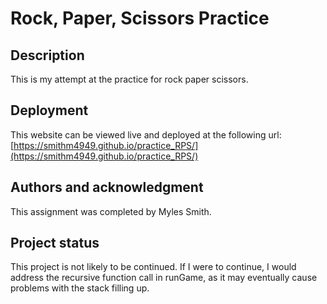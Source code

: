 # Rock, Paper, Scissors Practice

## Description
This is my attempt at the practice for rock paper scissors. 

## Deployment
This website can be viewed live and deployed at the following url:
[https://smithm4949.github.io/practice_RPS/](https://smithm4949.github.io/practice_RPS/)

## Authors and acknowledgment
This  assignment was completed by Myles Smith.

## Project status
This project is not likely to be continued. If I were to continue, I would address the recursive function call in runGame, as it may eventually cause problems with the stack filling up.